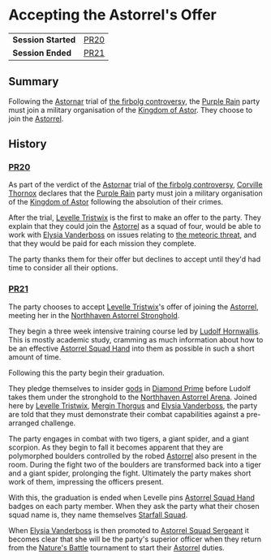 # Accepting the Astorrel's Offer

|||
| --- | --- |
| **Session Started** | [PR20](../sessions/PR20.md) | storyline.2
| **Session Ended** | [PR21](../sessions/PR21.md) |

## Summary

Following the [Astornar](../organisations/astornar.md) trial of [the firbolg controversy](the-firbolg-controversy.md), the [Purple Rain](../campaigns/purple-rain.md) party must join a military organisation of the [Kingdom of Astor](../civilisations/kingdom-of-astor/kingdom-of-astor.md). They choose to join the [Astorrel](../organisations/astorrel/astorrel.md).

## History

### [PR20](../sessions/PR20.md)

As part of the verdict of the [Astornar](../organisations/astornar.md) trial of [the firbolg controversy](the-firbolg-controversy.md), [Corville Thornox](../characters/corville-thornox.md) declares that the [Purple Rain](../campaigns/purple-rain.md) party must join a military organisation of the [Kingdom of Astor](../civilisations/kingdom-of-astor/kingdom-of-astor.md) following the absolution of their crimes.

After the trial, [Levelle Tristwix](../characters/levelle-tristwix.md) is the first to make an offer to the party. They explain that they could join the [Astorrel](../organisations/astorrel/astorrel.md) as a squad of four, would be able to work with [Elysia Vanderboss](../characters/elysia-vanderboss.md) on issues relating to [the meteoric threat](the-meteoric-threat.md), and that they would be paid for each mission they complete.

The party thanks them for their offer but declines to accept until they'd had time to consider all their options.

### [PR21](../sessions/PR21.md)

The party chooses to accept [Levelle Tristwix](../characters/levelle-tristwix.md)'s offer of joining the [Astorrel](../organisations/astorrel/astorrel.md), meeting her in the [Northhaven Astorrel Stronghold](../places/strongholds/northhaven-astorrel-stronghold.md).

They begin a three week intensive training course led by [Ludolf Hornwallis](../characters/ludolf-hornwallis.md). This is mostly academic study, cramming as much information about how to be an effective [Astorrel Squad Hand](../organisations/astorrel/ranks/astorrel-squad-hand.md) into them as possible in such a short amount of time.

Following this the party begin their graduation.

They pledge themselves to insider [gods](../gods/gods.md) in [Diamond Prime](../places/buildings/temples/diamond-prime.md) before Ludolf takes them under the stronghold to the [Northhaven Astorrel Arena](../places/buildings/northhaven-astorrel-arena.md). Joined here by [Levelle Tristwix](../characters/levelle-tristwix.md), [Mergin Thorgus](../characters/mergin-thorgus.md) and [Elysia Vanderboss](../characters/elysia-vanderboss.md), the party are told that they must demonstrate their combat capabilities against a pre-arranged challenge.

The party engages in combat with two tigers, a giant spider, and a giant scorpion. As they begin to fall it becomes apparent that they are polymorphed boulders controlled by the robed [Astorrel](../organisations/astorrel/astorrel.md) also present in the room. During the fight two of the boulders are transformed back into a tiger and a giant spider, prolonging the fight. Ultimately the party makes short work of them, impressing the officers present.

With this, the graduation is ended when Levelle pins [Astorrel Squad Hand](../organisations/astorrel/ranks/astorrel-squad-hand.md) badges on each party member. When they ask the party what their chosen squad name is, they name themselves [Starfall Squad](../organisations/astorrel/squads/starfall-squad.md).

When [Elysia Vanderboss](../characters/elysia-vanderboss.md) is then promoted to [Astorrel Squad Sergeant](../organisations/astorrel/ranks/astorrel-squad-sergeant.md) it becomes clear that she will be the party's superior officer when they return from the [Nature's Battle](natures-battle.md) tournament to start their [Astorrel](../organisations/astorrel/astorrel.md) duties.
